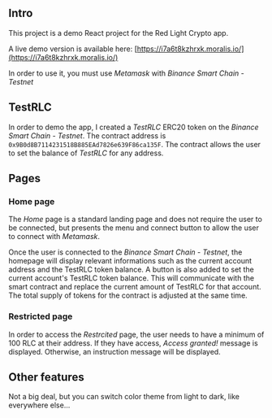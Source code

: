 ## Intro

This project is a demo React project for the Red Light Crypto app.

A live demo version is available here: [https://i7a6t8kzhrxk.moralis.io/](https://i7a6t8kzhrxk.moralis.io/)

In order to use it, you must use _Metamask_ with _Binance Smart Chain - Testnet_

## TestRLC

In order to demo the app, I created a _TestRLC_ ERC20 token on the _Binance Smart Chain - Testnet_. The contract address is `0x9B0d8B7114231518B885EAd7826e639F86ca135F`. The contract allows the user to set the balance of _TestRLC_ for any address.

## Pages

### Home page

The _Home_ page is a standard landing page and does not require the user to be connected, but presents the menu and connect button to allow the user to connect with _Metamask_.

Once the user is connected to the _Binance Smart Chain - Testnet_, the homepage will display relevant informations such as the current account address and the TestRLC token balance. A button is also added to set the current account's TestRLC token balance. This will communicate with the smart contract and replace the current amount of TestRLC for that account. The total supply of tokens for the contract is adjusted at the same time.

### Restricted page

In order to access the _Restrcited_ page, the user needs to have a minimum of 100 RLC at their address. If they have access, _Access granted!_ message is displayed. Otherwise, an instruction message will be displayed.

## Other features

Not a big deal, but you can switch color theme from light to dark, like everywhere else...
